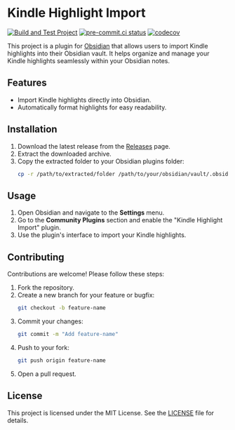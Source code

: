 # Kindle Highlight Import

[![Build and Test Project](https://github.com/LeonLuttenberger/obsidian-kindle-highlight-import/actions/workflows/build-and-test.yml/badge.svg)](https://github.com/LeonLuttenberger/obsidian-kindle-highlight-import/actions/workflows/build-and-test.yml)
[![pre-commit.ci status](https://results.pre-commit.ci/badge/github/LeonLuttenberger/obsidian-kindle-highlight-import/main.svg)](https://results.pre-commit.ci/latest/github/LeonLuttenberger/obsidian-kindle-highlight-import/main)
[![codecov](https://codecov.io/gh/LeonLuttenberger/obsidian-kindle-highlight-import/graph/badge.svg?token=8MYD657APX)](https://codecov.io/gh/LeonLuttenberger/obsidian-kindle-highlight-import)

This project is a plugin for [Obsidian](https://obsidian.md/) that allows users to import Kindle highlights into their Obsidian vault. It helps organize and manage your Kindle highlights seamlessly within your Obsidian notes.

## Features

- Import Kindle highlights directly into Obsidian.
- Automatically format highlights for easy readability.

## Installation

1. Download the latest release from the [Releases](https://github.com/LeonLuttenberger/obsidian-kindle-highlight-import/releases) page.
2. Extract the downloaded archive.
3. Copy the extracted folder to your Obsidian plugins folder:
   ```bash
   cp -r /path/to/extracted/folder /path/to/your/obsidian/vault/.obsidian/plugins/kindle-highlight-import
   ```

## Usage

1. Open Obsidian and navigate to the **Settings** menu.
2. Go to the **Community Plugins** section and enable the "Kindle Highlight Import" plugin.
3. Use the plugin's interface to import your Kindle highlights.

## Contributing

Contributions are welcome! Please follow these steps:

1. Fork the repository.
2. Create a new branch for your feature or bugfix:
   ```bash
   git checkout -b feature-name
   ```
3. Commit your changes:
   ```bash
   git commit -m "Add feature-name"
   ```
4. Push to your fork:
   ```bash
   git push origin feature-name
   ```
5. Open a pull request.

## License

This project is licensed under the MIT License. See the [LICENSE](LICENSE) file for details.

